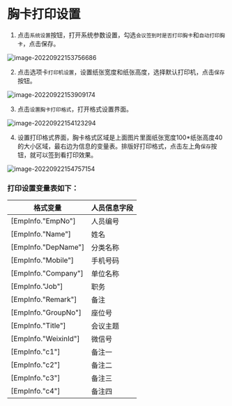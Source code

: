 # 胸卡打印设置

1. 点击`系统设置`按钮，打开系统参数设置，勾选`会议签到时是否打印胸卡`和`自动打印胸卡`，点击保存。

![image-20220922153756686](https://vuepressdocs.oss-cn-hangzhou.aliyuncs.com/docsimages/202209221537790.png)

2. 点击选项卡`打印机设置`，设置纸张宽度和纸张高度，选择默认打印机，点击`保存`按钮。

![image-20220922153909174](https://vuepressdocs.oss-cn-hangzhou.aliyuncs.com/docsimages/202209221539227.png)

3. 点击`设置胸卡打印格式`，打开格式设置界面。

![image-20220922154123294](https://vuepressdocs.oss-cn-hangzhou.aliyuncs.com/docsimages/202209221541372.png)

4. 设置打印格式界面，胸卡格式区域是上面图片里面纸张宽度100*纸张高度40的大小区域，最右边为信息的变量表。排版好打印格式，点击左上角`保存`按钮，就可以签到看打印效果。

![image-20220922154757154](https://vuepressdocs.oss-cn-hangzhou.aliyuncs.com/docsimages/202209221547214.png)

### 打印设置变量表如下：

| 格式变量             | 人员信息字段 |
| -------------------- | ------------ |
| [EmpInfo."EmpNo"]    | 人员编号     |
| [EmpInfo."Name"]     | 姓名         |
| [EmpInfo."DepName"]  | 分类名称     |
| [EmpInfo."Mobile"]   | 手机号码     |
| [EmpInfo."Company"]  | 单位名称     |
| [EmpInfo."Job"]      | 职务         |
| [EmpInfo."Remark"]   | 备注         |
| [EmpInfo."GroupNo"]  | 座位号       |
| [EmpInfo."Title"]    | 会议主题     |
| [EmpInfo."WeixinId"] | 微信号       |
| [EmpInfo."c1"]       | 备注一       |
| [EmpInfo."c2"]       | 备注二       |
| [EmpInfo."c3"]       | 备注三       |
| [EmpInfo."c4"]       | 备注四       |

